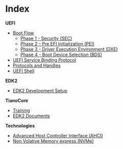 
# Index

**UEFI**
* [Boot Flow](uefi/BootFlow.md)
   * [Phase 1 - Security (SEC)](uefi/SecPhase.md)
   * [Phase 2 - Pre EFI Initialization (PEI)](uefi/PeiPhase.md)
   * [Phase 3 - Driver Execution Environment (DXE)](uefi/DxePhase.md)
   * [Phase 4 - Boot Device Selection (BDS)](uefi/BdsPhase.md)
* [UEFI Service Binding Protocol](uefi/ServiceBindingProtocol.md)
* [Protocols and Handles](uefi/ProtocolsAndHandles.md)
* [UEFI Shell](uefi/UefiShell.md)

**EDK2**
* [EDK2 Development Setup](uefi/Edk2DevelopmentSetup.md)

**TianoCore**
* [Training](https://github.com/tianocore-training/Tianocore_Training_Contents/wiki)
* [EDK2 Documents](https://github.com/tianocore/tianocore.github.io/wiki/EDK-II-Documents)

**Technologies**
* [Advanced Host Controller Interface (AHCI)](technologies/Ahci.md)
* [Non Volative Memory express (NVMe)](technologies/Nvme.md)
